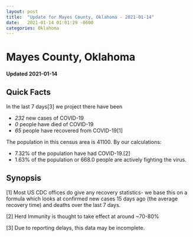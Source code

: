 ```yaml
---
layout: post
title:  "Update for Mayes County, Oklahoma - 2021-01-14"
date:   2021-01-14 01:01:29 -0600
categories: Oklahoma
---
```


# Mayes County, Oklahoma
#### Updated 2021-01-14

## Quick Facts

In the last 7 days[3] we project there have been
- *232* new cases of COVID-19
- *0* people have died of COVID-19
- *65* people have recovered from COVID-19[1]

The population in this census area is 41100. By our calculations:
- 7.32% of the population have had COVID-19.[2]
- 1.63% of the population or 668.0 people are actively fighting the virus.

## Synopsis




[1] Most US CDC offices do give any recovery statistics- we base this on a formula which looks at confirmed new cases
15 days ago (the average recovery time) and deaths over the last 7 days.

[2] Herd Immunity is thought to take effect at around ~70-80%

[3] Due to reporting delays, this data may be incomplete.
 
    